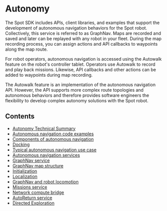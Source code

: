 <!--
Copyright (c) 2022 Boston Dynamics, Inc.  All rights reserved.

Downloading, reproducing, distributing or otherwise using the SDK Software
is subject to the terms and conditions of the Boston Dynamics Software
Development Kit License (20191101-BDSDK-SL).
-->

# Autonomy

The Spot SDK includes APIs, client libraries, and examples that support the development of autonomous navigation behaviors for the Spot robot. Collectively, this service is referred to as GraphNav. Maps are recorded and saved and later can be replayed with any robot in your fleet. During the map recording process, you can assign actions and API callbacks to waypoints along the map route.

For robot operators, autonomous navigation is accessed using the Autowalk feature on the robot's controller tablet. Operators use Autowalk to record and play back missions. Likewise, API callbacks and other actions can be added to waypoints during map recording.

The Autowalk feature is an implementation of the autonomous navigation API. However, the API supports more complex route topologies and autonomous behaviors and therefore provides software engineers the flexibility to develop complex autonomy solutions with the Spot robot.

## Contents

* [Autonomy Technical Summary](graphnav_tech_summary.md)
* [Autonomous navigation code examples](autonomous_navigation_code_examples.md)
* [Components of autonomous navigation](components_of_autonomous_navigation.md)
* [Docking](docking.md)
* [Typical autonomous navigation use case](typical_autonomous_navigation_use_case.md)
* [Autonomous navigation services](autonomous_navigation_services.md)
* [GraphNav service](graphnav_service.md)
* [GraphNav map structure](graphnav_map_structure.md)
* [Initialization](initialization.md)
* [Localization](localization.md)
* [GraphNav and robot locomotion](graphnav_and_robot_locomotion.md)
* [Missions service](missions_service.md)
* [Network compute bridge](../network_compute_bridge.md)
* [AutoReturn service](auto_return.md)
* [Directed Exploration](directed_exploration.md)
